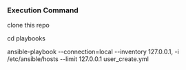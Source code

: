 ### Execution Command

clone this repo

cd playbooks

ansible-playbook --connection=local --inventory 127.0.0.1, -i /etc/ansible/hosts --limit 127.0.0.1 user_create.yml
